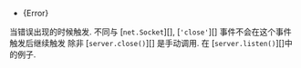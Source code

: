 <!-- YAML
added: v0.1.90
-->

* {Error}

当错误出现的时候触发. 不同与 [`net.Socket`][], [`'close'`][]
事件不会在这个事件触发后继续触发 除非
[`server.close()`][] 是手动调用. 在
[`server.listen()`][]中的例子.


